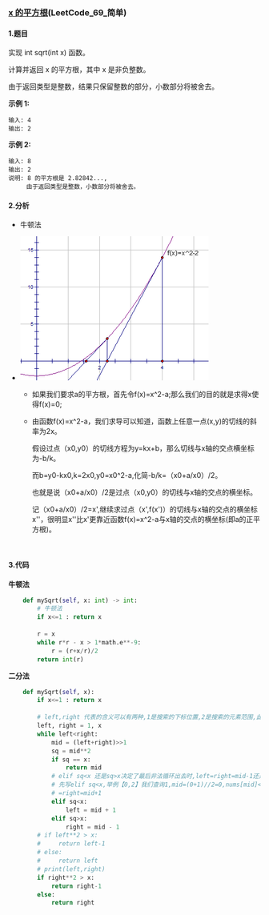 ### [x 的平方根](https://leetcode-cn.com/problems/sqrtx/)(LeetCode_69_简单)

#### 1.题目

实现 int sqrt(int x) 函数。

计算并返回 x 的平方根，其中 x 是非负整数。

由于返回类型是整数，结果只保留整数的部分，小数部分将被舍去。

**示例 1:**

```
输入: 4
输出: 2
```

**示例 2:**

```
输入: 8
输出: 2
说明: 8 的平方根是 2.82842..., 
     由于返回类型是整数，小数部分将被舍去。
```

#### 2.分析

- 牛顿法

- ![image.png](x的平方根_LeetCode_69_简单.assets/c142efde7a7261c6c799d3269cee2f921dc5f5144a410b32afce4dbf036d0ed7-image.png)

  - 如果我们要求a的平方根，首先令f(x)=x^2-a;那么我们的目的就是求得x使得f(x)=0;

  - 由函数f(x)=x^2-a，我们求导可以知道，函数上任意一点(x,y)的切线的斜率为2x。

    假设过点（x0,y0）的切线方程为y=kx+b，那么切线与x轴的交点横坐标为-b/k。

    而b=y0-kx0,k=2x0,y0=x0^2-a,化简-b/k=（x0+a/x0）/2。

    也就是说（x0+a/x0）/2是过点（x0,y0）的切线与x轴的交点的横坐标。

    记（x0+a/x0）/2=x',继续求过点（x',f(x')）的切线与x轴的交点的横坐标x''，很明显x''比x'更靠近函数f(x)=x^2-a与x轴的交点的横坐标(即a的正平方根)。

    ​

#### 3.代码

**牛顿法**

```python
    def mySqrt(self, x: int) -> int:
        # 牛顿法
        if x<=1 : return x
        
        r = x
        while r*r - x > 1*math.e**-9:
            r = (r+x/r)/2 
        return int(r)
```

**二分法**

```python
    def mySqrt(self, x):
        if x<=1 : return x
        
        # left,right 代表的含义可以有两种,1是搜索的下标位置,2是搜索的元素范围,此处表示搜索的元素范围,搜索[1,x)的数的平方是否是x
        left, right = 1, x
        while left<right:
            mid = (left+right)>>1
            sq = mid**2
            if sq == x:
                return mid
            # elif sq<x 还是sq>x决定了最后非法循环出去时,left=right=mid-1还是left=right=mid+1
            # 先写elif sq<x,举例【0,2】我们查询1,mid=(0+1)//2=0,nums[mid]<1,所以sq<x,所以left=mid+1=0+1,此时left<right不成立,退出循环,所以非法退出时,left
            # =right=mid+1
            elif sq<x:
                left = mid + 1
            elif sq>x:
                right = mid - 1
        # if left**2 > x:
        #     return left-1
        # else:
        #     return left
        # print(left,right)
        if right**2 > x:
            return right-1
        else:
            return right
```

